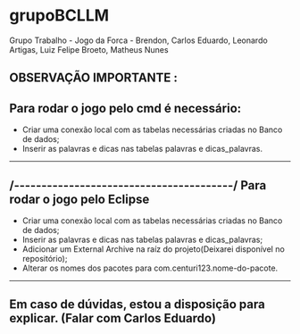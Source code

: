 # grupoBCLLM
Grupo Trabalho - Jogo da Forca - Brendon, Carlos Eduardo, Leonardo Artigas, Luiz Felipe Broeto, Matheus Nunes

OBSERVAÇÃO IMPORTANTE :
----------------------------------------
Para rodar o jogo pelo cmd é necessário:
----------------------------------------
- Criar uma conexão local com as tabelas necessárias criadas no Banco de dados;
- Inserir as palavras e dicas nas tabelas palavras e dicas_palavras.
----------------------------------------
/----------------------------------------/
Para rodar o jogo pelo Eclipse 
----------------------------------------
- Criar uma conexão local com as tabelas necessárias criadas no Banco de dados;
- Inserir as palavras e dicas nas tabelas palavras e dicas_palavras;
- Adicionar um External Archive na raíz do projeto(Deixarei disponível no repositório);
- Alterar os nomes dos pacotes para com.centuri123.nome-do-pacote.
----------------------------------------

Em caso de dúvidas, estou a disposição para explicar. (Falar com Carlos Eduardo)
--------------------------------------------------------------------------------
